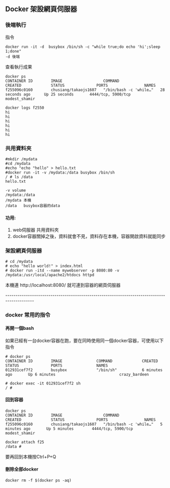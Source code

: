 ## Docker 架設網頁伺服器

### 後端執行
指令
```
docker run -it -d  busybox /bin/sh -c "while true;do echo 'hi';sleep 1;done"
-d 後端
```

查看執行成果
```
docker ps
CONTAINER ID        IMAGE                  COMMAND                  CREATED             STATUS              PORTS                NAMES
f255096c0160        chusiang/takaojs1607   "/bin/bash -c 'while…"   28 seconds ago      Up 25 seconds       4444/tcp, 5900/tcp   modest_shamir

docker logs f2550
hi
hi
hi
hi
hi
hi
```
### 共用資料夾
```
#mkdir /mydata
#cd /mydata
#echo "echo "hello" > hello.txt
#docker run -it -v /mydata:/data busybox /bin/sh
/ # ls /data
hello.txt
```
```
-v volume
/mydata:/data
/mydata 本機
/data   busybox容器的data
```
#### 功用:
1. web伺服器 共用資料夾
2. docker容器關掉之後，資料就會不見，資料存在本機，容器開啟資料就能同步

### 架設網頁伺服器
```
# cd /mydata
# echo "hello world!" > index.html
# docker run -itd --name mywebserver -p 8080:80 -v /mydata:/usr/local/apache2/htdocs httpd
```
本機連 http://localhost:8080/ 就可連到容器的網頁伺服器

\--------------------------------------------------------------------------------------------

### docker 常用的指令

#### 再開一個bash
如果已經有一台docker容器在跑，要在同時使用同一個docker容器，可使用以下指令 
```
# docker ps
CONTAINER ID        IMAGE               COMMAND             CREATED             STATUS              PORTS               NAMES
012931cef7f2        busybox             "/bin/sh"           6 minutes ago       Up 6 minutes                            crazy_bardeen

# docker exec -it 012931cef7f2 sh
/ # 
```
#### 回到容器
```
docker ps
CONTAINER ID        IMAGE                  COMMAND                  CREATED             STATUS              PORTS                NAMES
f255096c0160        chusiang/takaojs1607   "/bin/bash -c 'while…"   5 minutes ago       Up 5 minutes        4444/tcp, 5900/tcp   modest_shamir

docker attach f25
/data # 
```
要再回到本機按Ctrl+P+Q

#### 刪除全部docker
```
docker rm -f $(docker ps -aq)
```